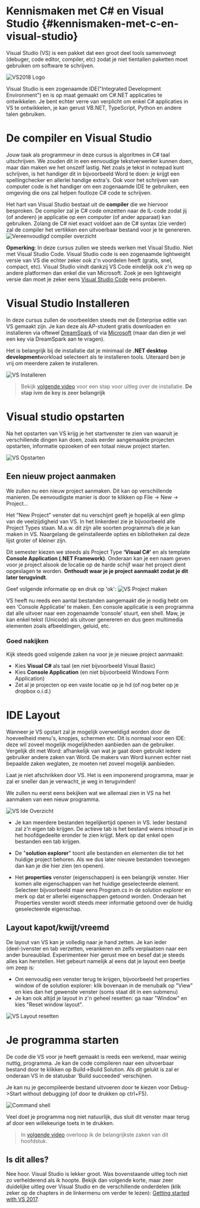 # Kennismaken met C# en Visual Studio {#kennismaken-met-c-en-visual-studio}

Visual Studio (VS) is een pakket dat een groot deel tools samenvoegt (debuger, code editor, compiler, etc) zodat je niet tientallen paketten moet gebruiken om software te schrijven.

![VS2018 Logo](/assets/0_intro/vslogo.png)

Visual Studio is een zogenaamde IDE("Integrated Development Environment") en is op maat gemaakt om C#.NET applicaties te ontwikkelen. Je bent echter verre van verplicht om enkel C# applicaties in VS te ontwikkelen, je kan gerust VB.NET, TypeScript, Python en andere talen gebruiken.

# De compiler en Visual Studio

Jouw taak als programmeur in deze cursus is algoritmes in C# taal uitschrijven. We zouden dit in een eenvoudige tekstverwerker kunnen doen, maar dan maken we het onszelf lastig. Net zoals je tekst in notepad kunt schrijven, is het handiger dit in bijvoorbeeld Word te doen: je krijgt een spellingchecker en allerlei handige extra's. Ook voor het schrijven van computer code is het handiger om een zogenaamde IDE te gebruiken, een omgeving die ons zal helpen foutloze C# code te schrijven.

Het hart van Visual Studio bestaat uit de **compiler** die we hiervoor besproken. De compiler zal je C# code omzetten naar de IL-code  zodat jij (of anderen) je applicatie op een computer (of ander apparaat) kan gebruiken. Zolang de C# niet exact voldoet aan de C# syntax (zie verder) zal de compiler het vertikken een uitvoerbaar bestand voor je te genereren. 
![Vereenvoudigd compiler overzicht](/assets/0_intro/compilereenvoudig.png)

**Opmerking**: In deze cursus zullen we steeds werken met Visual Studio. Niet met Visual Studio Code. Visual Studio code is een zogenaamde lightweight versie van VS die echter zeker ook z'n voordelen heeft (gratis, snel, compact, etc). Visual Studio vindt dankzij VS Code eindelijk ook z'n weg op andere platformen dan enkel die van Microsoft. Zoek je een lightweight versie dan moet je zeker eens [Visual Studio Code](https://code.visualstudio.com/) eens proberen.

# Visual Studio Installeren

In deze cursus zullen de voorbeelden steeds met de Enterprise editie van VS gemaakt zijn. Je kan deze als AP-student gratis downloaden en installeren via oftewel [DreamSpark](http://dreamspark.ap.be) of via [Microsoft](https://www.visualstudio.com/thank-you-downloading-visual-studio-imagine/?sku=Enterprise&rel=15) (maar dan dien je wel een key via DreamSpark aan te vragen).

Het is belangrijk bij de installatie dat je minimaal de **.NET desktop development**workload selecteert als te installeren tools. Uiteraard ben je vrij om meerdere zaken te installeren.

![VS Installeren](/assets/0_intro/vsinstall.png)

> Bekijk [volgende video](https://ap.cloud.panopto.eu/Panopto/Pages/Viewer.aspx?id=fecd350e-a402-45cf-b57e-a91100cad93f) voor een stap voor uitleg over de installatie.  **De stap ivm de key is zeer belangrijk**

# Visual studio opstarten

Na het opstarten van VS krijg je het startvenster te zien van waaruit je verschillende dingen kan doen, zoals eerder aangemaakte projecten opstarten, informatie opzoeken of een totaal nieuw project starten.

![VS Opstarten](/assets/0_intro/vsstart.png)

## Een nieuw project aanmaken

We zullen nu een nieuw project aanmaken. Dit kan op verschillende manieren. De eenvoudigste manier is door te klikken op File -&gt; New -&gt; Project…

Het "New Project" venster dat nu verschijnt geeft je hopelijk al een glimp van de veelzijdigheid van VS. In het linkerdeel zie je bijvoorbeeld alle Project Types staan. M.a.w. dit zijn alle soorten programma’s die je kan maken in VS. Naargelang de geïnstalleerde opties en bibliotheken zal deze lijst groter of kleiner zijn.

Dit semester kiezen we steeds als Project Type **‘Visual C#’** en als template **Console Application (.NET Framework)**. Onderaan kan je een naam geven voor je project alsook de locatie op de harde schijf waar het project dient opgeslagen te worden. **Onthoudt waar je je project aanmaakt zodat je dit later terugvindt**.

Geef volgende informatie op en druk op 'ok':
![VS Project maken](/assets/0_intro/vsproject.png)


VS heeft nu reeds een aantal bestanden aangemaakt die je nodig hebt om een ‘Console Applicatie’ te maken. 
Een console applicatie is een programma dat alle uitvoer naar een zogenaamde ‘console’ stuurt, een shell. Maw, je kan enkel tekst (Unicode) als uitvoer genereren en dus geen multimedia elementen zoals afbeeldingen, geluid, etc.

### Goed nakijken
Kijk steeds goed volgende zaken na voor je je nieuwe project aanmaakt:

* Kies **Visual C#** als taal (en niet bijvoorbeeld Visual Basic)
* Kies **Console Application** (en niet bijvoorbeeld Windows Form Application)
* Zet al je projecten op een vaste locatie op je hd (of nog beter op je dropbox o.i.d.)

# IDE Layout

Wanneer je VS opstart zal je mogelijk overweldigd worden door de hoeveelheid menu's, knopjes, schermen etc. Dit is normaal voor een IDE: deze wil zoveel mogelijk mogelijkheden aanbieden aan de gebruiker. Vergelijk dit met Word: afhankelijk van wat je gaat doen gebruikt iedere gebruiker andere zaken van Word. De makers van Word kunnen echter niet bepaalde zaken weglaten, ze moeten net zoveel mogelijk aanbieden.

Laat je niet afschrikken door VS. Het is een imponerend programma, maar je zal er sneller dan je verwacht, je weg in terugvinden!

We zullen nu eerst eens bekijken wat we allemaal zien in VS na het aanmaken van een nieuw programma.

![VS Ide Overzicht](/assets/0_intro/vside.png)

* Je kan meerdere bestanden tegelijkertijd openen in VS. Ieder bestand zal z’n eigen tab krijgen. De actieve tab is het bestand wiens inhoud je in het hoofdgedeelte eronder te zien krijgt. Merk op dat enkel open bestanden een tab krijgen.

* De "**solution explorer**" toont alle bestanden en elementen die tot het huidige project behoren. Als we dus later nieuwe bestanden toevoegen dan kan je die hier zien (en openen).

* Het **properties** venster (eigenschappen) is een belangrijk venster. Hier komen alle eigenschappen van het huidige geselecteerde element. Selecteer bijvoorbeeld maar eens Program.cs in de solution explorer en merk op dat er allerlei eigenschappen getoond worden. Onderaan het Properties venster wordt steeds meer informatie getoond over de huidig geselecteerde eigenschap.

## Layout kapot/kwijt/vreemd

De layout van VS kan je volledig naar je hand zetten. Je kan ieder (deel-)venster en tab verzetten, verankeren en zelfs verplaatsen naar een ander bureaublad. Experimenteer hier gerust mee en besef dat je steeds alles kan herstellen. Het gebeurt namelijk al eens dat je layout een beetje om zeep is:

* Om eenvoudig een venster terug te krijgen, bijvoorbeeld het properties window of de solution explorer: klik bovenaan in de menubalk op "View" en kies dan het gewenste venster (soms staat dit in een submenu)
* Je kan ook altijd je layout in z'n geheel resetten: ga naar "Window" en kies "Reset window layout".

![VS Layout resetten](/assets/0_intro/vsreset.png)

# Je programma starten

De code die VS voor je heeft gemaakt is reeds een werkend, maar weinig nuttig, programma. Je kan de code compileren naar een uitvoerbaar bestand door te klikken op Build-&gt;Build Solution. Als dit gelukt is zal er onderaan VS in de statusbar ‘Build succeeded’ verschijnen.

Je kan nu je gecompileerde bestand uitvoeren door te kiezen voor Debug-&gt;Start without debugging (of door te drukken op ctrl+F5).

![Command shell](/assets/0_intro/vscmd.png)

Veel doet je programma nog niet natuurlijk, dus sluit dit venster maar terug af door een willekeurige toets in te drukken.

> In [volgende video](https://ap.cloud.panopto.eu/Panopto/Pages/Viewer.aspx?id=1889dae4-d6cf-4ca3-b959-a91100ceeca9) overloop ik de belangrijkste zaken van dit hoofdstuk.

## Is dit alles?

Nee hoor. Visual Studio is lekker groot. Was bovenstaande uitleg toch niet zo verhelderend als ik hoopte. Bekijk dan volgende korte, maar zeer duidelijke uitleg over Visual Studio en de verschillende onderdelen (klik zeker op de chapters in de linkermenu om verder te lezen): [Getting started with VS 2017](https://tutorials.visualstudio.com/vs-get-started/intro).